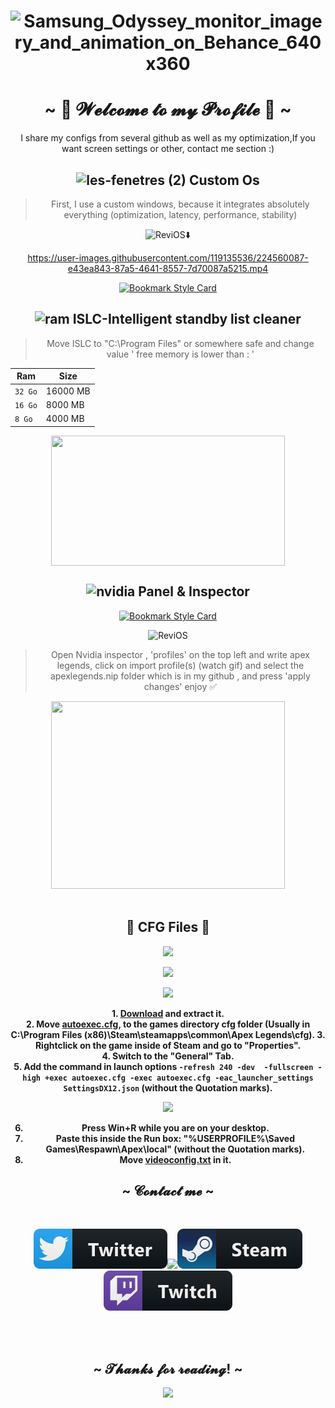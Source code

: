  <center>

<h1 align="center">
    
   ![Samsung_Odyssey_monitor_imagery_and_animation_on_Behance_640x360](https://user-images.githubusercontent.com/119135536/224659162-63c3e291-3a5d-49cc-a1ab-9bc80677eec1.gif) </h1>

<body>
  <center>
<h1 align="center">~ 💖 𝓦𝓮𝓵𝓬𝓸𝓶𝓮 𝓽𝓸 𝓶𝔂 𝓟𝓻𝓸𝓯𝓲𝓵𝓮 💖 ~</h1>
<div align="center">I share my configs from several github as well as my optimization,If you want screen settings or other, contact me section :)
 




## ![les-fenetres (2)](https://user-images.githubusercontent.com/119135536/224665433-e0706b00-7eb3-434f-a2ed-64aa25680cfe.png)  Custom Os


> First, I use a custom windows, because it integrates absolutely everything (optimization, latency, performance, stability)

   ![ReviOS](https://img.shields.io/badge/Settings-Revision%20Tools-blue?style=flat-square):arrow_down:
 

https://user-images.githubusercontent.com/119135536/224560087-e43ea843-87a5-4641-8557-7d70087a5215.mp4
 
 
 
 
 
 

         

   
[![Bookmark Style Card](https://svg.bookmark.style/api?url=https://www.revi.cc/&mode=light&style=horizontal)](https://www.revi.cc/)

## ![ram](https://user-images.githubusercontent.com/119135536/224673270-ce31eab4-a47b-4e73-9e38-76b98ac256ae.png) ISLC-Intelligent standby list cleaner
   
>Move ISLC to "C:\Program Files" or somewhere safe and change value ' free memory is lower than : '
 
| Ram | Size |
| --- | --- |
| `32 Go` | 16000 MB |
| `16 Go` | 8000 MB |
| `8 Go` | 4000 MB |
   <img src="https://user-images.githubusercontent.com/119135536/224653098-c409ae0a-5d10-4bc4-b695-eec20ae80b3c.png" align="center" width="373.5px" height="208.5px">
 
## ![nvidia](https://user-images.githubusercontent.com/119135536/224661940-6ffef15c-c671-4e0f-bdda-9c7e14606c93.png) Panel & Inspector
  
[![Bookmark Style Card](https://svg.bookmark.style/api?url=https://www.revi.cc/post-install&mode=dark&style=horizontal)](https://www.revi.cc/post-install)

 ![ReviOS](https://img.shields.io/badge/Nvidia-Inspector-success??style=social-square)
 > Open Nvidia inspector , 'profiles' on the top left and write  apex legends, click on import profile(s) (watch gif) and select the apexlegends.nip folder which is in my github , and press 'apply changes' enjoy :white_check_mark:
<img src="https://user-images.githubusercontent.com/119135536/224672194-c6906b35-53c4-4e39-8623-e8fac54f6e52.png" width="373.5px" height="300px">
 
 </br> 
</div>
<br>
<div>
 
  <h2 align="center">           📝  CFG Files  📝</h2>

<p align="center">
    <img src="https://img.shields.io/badge/-Important-blue??style=for-the-badge-square">
</p><p align="center"><p align="center"><img src="https://img.shields.io/badge/-don't%20forget%20to%20set%20'read%20only'%20on%20videoconfig%20and%20the%20autoexec!!!!-red??style=for-the-badge-square">
</p>


<p align="center">
    <img src="https://img.shields.io/badge/-Right%20click%20on%20'properties'%20and%20read%20only%20at%20the%20bottom%20left!-important??style=for-the-badge-square">
</p>

 
<b>1. [Download](https://github.com/LobArthe/Apex-my-settings-240FPS-GSYNC-2K/files/10968613/Apex-my-settings-240FPS-GSYNC-2K-main.zip) and extract it.                                
 2. Move [autoexec.cfg](https://github.com/LobArthe/Apex-my-config-240FPS-GSYNC/blob/main/autoexec.cfg),  to the games directory cfg folder (Usually in C:\Program Files (x86)\Steam\steamapps\common\Apex Legends\cfg).                                                                                                                       3. Rightclick on the game inside of Steam and go to "Properties".                                       
 4. Switch to the "General" Tab.                                                      
 5. Add the command in launch options ```-refresh 240 -dev  -fullscreen -high +exec autoexec.cfg -exec autoexec.cfg -eac_launcher_settings SettingsDX12.json``` (without the Quotation marks).
  
<p align="center">
    <img src="https://img.shields.io/badge/Video-Config-blue??style=for-the-badge-square">
</p>
 
6. Press Win+R while you are on your desktop.
 7. Paste this inside the Run box: "%USERPROFILE%\Saved Games\Respawn\Apex\local" (without the Quotation marks).
 8. Move [videoconfig.txt](https://github.com/LobArthe/Apex-my-config-240FPS-GSYNC/blob/main/videoconfig.txt) in it.
 
 
 
   <h2 align="center">            ~ 𝓒𝓸𝓷𝓽𝓪𝓬𝓽 𝓶𝓮 ~ </h2>
  <div align="center">
  </div>
</br>

<p align="center">
<!-- For more icons please follow  https://github.com/MikeCodesDotNET/ColoredBadges -->
 <a href="https://twitter.com/remy_ftz" target="_blank"><img src="https://raw.githubusercontent.com/MikeCodesDotNET/ColoredBadges/master/svg/social/twitter.svg"><a href="https://discord.gg/Arthe#7178" target="_blank"><img src="https://img.shields.io/badge/-Arthe%237178-informational?&style=for-the-badge&logo=discord&logoColor=white" /></a><a href="https://steamcommunity.com/profiles/76561198195683734/"><img src="https://raw.githubusercontent.com/MikeCodesDotNET/ColoredBadges/master/svg/social/steam.svg"/></a><a href="https://www.twitch.tv/arthe__"><img src="https://raw.githubusercontent.com/MikeCodesDotNET/ColoredBadges/master/svg/streaming/twitch.svg"/></a>
</br>
    

    
   </br> 
</div>
<br>
<div>
<h2 align="center"> ~ 𝓣𝓱𝓪𝓷𝓴𝓼 𝓯𝓸𝓻 𝓻𝓮𝓪𝓭𝓲𝓷𝓰! ~ </h2>
<div align="center">
<img src="https://media.tenor.com/899h7460Lz8AAAAC/getting-ready-raymond-reddington.gif">
